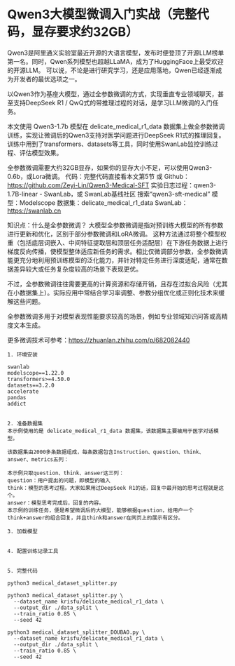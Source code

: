 
# Qwen3大模型微调入门实战（完整代码，显存要求约32GB）

Qwen3是阿里通义实验室最近开源的大语言模型，发布时便登顶了开源LLM榜单第一名。同时，Qwen系列模型也超越LLaMA，成为了HuggingFace上最受欢迎的开源LLM。
可以说，不论是进行研究学习，还是应用落地，Qwen已经逐渐成为开发者的最优选项之一。

以Qwen3作为基座大模型，通过全参数微调的方式，实现垂直专业领域聊天，甚至支持DeepSeek R1 / QwQ式的带推理过程的对话，是学习LLM微调的入门任务。

本文使用 Qwen3-1.7b 模型在 delicate_medical_r1_data 数据集上做全参数微调训练，实现让微调后的Qwen3支持对医学问题进行DeepSeek R1式的推理回复。
训练中用到了transformers、datasets等工具，同时使用SwanLab监控训练过程、评估模型效果。

全参数微调需要大约32GB显存，如果你的显存大小不足，可以使用Qwen3-0.6b，或Lora微调。
代码：完整代码直接看本文第5节 或 Github：https://github.com/Zeyi-Lin/Qwen3-Medical-SFT
实验日志过程：qwen3-1.7B-linear - SwanLab，或 SwanLab基线社区 搜索“qwen3-sft-medical”
模型：Modelscope
数据集：delicate_medical_r1_data
SwanLab：https://swanlab.cn

知识点：什么是全参数微调？
大模型全参数微调是指对预训练大模型的所有参数进行更新和优化，区别于部分参数微调和LoRA微调。
这种方法通过将整个模型权重（包括底层词嵌入、中间特征提取层和顶层任务适配层）在下游任务数据上进行梯度反向传播，使模型整体适应新任务的需求。相比仅微调部分参数，全参数微调能更充分地利用预训练模型的泛化能力，并针对特定任务进行深度适配，通常在数据差异较大或任务复杂度较高的场景下表现更优。

不过，全参数微调往往需要更高的计算资源和存储开销，且存在过拟合风险（尤其在小数据集上）。实际应用中常结合学习率调整、参数分组优化或正则化技术来缓解这些问题。

全参数微调多用于对模型表现性能要求较高的场景，例如专业领域知识问答或高精度文本生成。

更多微调技术可参考：https://zhuanlan.zhihu.com/p/682082440

```
1. 环境安装

swanlab
modelscope==1.22.0
transformers>=4.50.0
datasets==3.2.0
accelerate
pandas
addict


2. 准备数据集
本示例使用的是 delicate_medical_r1_data 数据集，该数据集主要被用于医学对话模型。

该数据集由2000多条数据组成，每条数据包含Instruction、question、think、answer、metrics五列：

本示例只取question、think、answer这三列：
question：用户提出的问题，即模型的输入
think：模型的思考过程。大家如果用过DeepSeek R1的话，回复中最开始的思考过程就是这个。
answer：模型思考完成后，回复的内容。
本示例的训练任务，便是希望微调后的大模型，能够根据question，给用户一个think+answer的组合回复，并且think和answer在网页上的展示有区分。

3. 加载模型


4. 配置训练记录工具


5. 完整代码

python3 medical_dataset_splitter.py

python3 medical_dataset_splitter.py \
  --dataset_name krisfu/delicate_medical_r1_data \
  --output_dir ./data_split \
  --train_ratio 0.85 \
  --seed 42

python3 medical_dataset_splitter_DOUBAO.py \
  --dataset_name krisfu/delicate_medical_r1_data \
  --output_dir ./data_split \
  --train_ratio 0.85 \
  --seed 42

```
